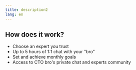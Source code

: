 ```yaml
---
title: description2
lang: en
---
```


## How does it work?

* Choose an expert you trust
* Up to 5 hours of 1:1 chat with your "bro"
* Set and achieve monthly goals
* Access to CTO bro's private chat and experts community

